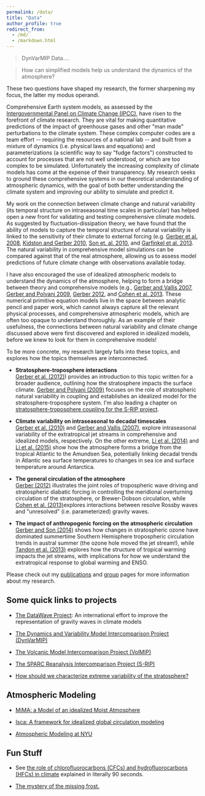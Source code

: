 ```yaml
---
permalink: /data/
title: "Data"
author_profile: true
redirect_from: 
  - /md/
  - /markdown.html
---
```



> DynVarMIP Data....

> How can simplified models help us understand the dynamics of the atmosphere?

These two questions have shaped my research, the former sharpening my focus, the latter my modus operandi.

Comprehensive Earth system models, as assessed by the [Intergovernmental Panel on Climate Change (IPCC)](http://www.ipcc.ch/), have risen to the forefront of climate research.  They are vital for making quantitative predictions of the impact of greenhouse gases and other "man made" perturbations to the climate system.  These complex computer codes are a team effort -- requiring the resources of a national lab -- and built from a mixture of dynamics (i.e. physical laws and equations) and parameterizations (a scientific way to say "fudge factors") constructed to account for processes that are not well understood, or which are too complex to be simulated. Unfortunately the increasing complexity of climate models has come at the expense of their transparency.  My research seeks to ground these comprehensive systems in our theoretical understanding of atmospheric dynamics, with the goal of both better understanding the climate system and improving our ability to simulate and predict it.

My work on the connection between climate change and natural variability (its temporal structure on intraseasonal time scales in particular) has helped open a new front for validating and testing comprehensive climate models. As suggested by fluctuation-dissipation theory, we have found that the ability of models to capture the temporal structure of natural variability is linked to the sensitivity of their climate to external forcing (e.g. [Gerber et al. 2008](https://math.nyu.edu/~gerber/pages/documents/gerber_voronin_polvani-MWR-2008.pdf), [Kidston and Gerber 2010](https://math.nyu.edu/~gerber/pages/documents/kidston_gerber-GRL-2010.pdf), [Son et. al. 2010](https://math.nyu.edu/~gerber/pages/documents/son_etal-JGR-2010.pdf), and [Garfinkel et al. 2013](https://math.nyu.edu/~gerber/pages/documents/garfinkel_waugh_gerber-JC-2013.pdf).  The natural variability in comprehensive model simulations can be compared against that of the real atmosphere, allowing us to assess model predictions of future climate change with observations available today.
	  
I have also encouraged the use of idealized atmospheric models to understand the dynamics of the atmosphere, helping to form a bridge between theory and comprehensive models (e.g., [Gerber and Vallis 2007](https://math.nyu.edu/~gerber/pages/documents/gerber_vallis-JAS-2007.pdf), [Gerber and Polvani 2009](https://math.nyu.edu/~gerber/pages/documents/gerber_polvani-JC-2009.pdf),  [Gerber 2012](https://math.nyu.edu/~gerber/pages/documents/gerber-JAS-2012.pdf), and [Cohen et al. 2013](https://math.nyu.edu/~gerber/pages/documents/cohen_gerber_buhler-JAS-2013.pdf). These numerical primitive equation models live in the space between analytic pencil and paper work, which cannot always capture all the relevant physical processes, and comprehensive atmospheric models, which are often too opaque to understand thoroughly. As an example of their usefulness, the connections between natural variability and climate change discussed above were first discovered and explored in idealized models, before we knew to look for them in comprehensive models!

To be more concrete, my research largely falls into these topics, and explores how the topics themselves are interconnected.

* <b>Stratosphere-troposphere interactions</b> <br/>
[Gerber et al. (2012)](https://math.nyu.edu/~gerber/pages/documents/gerber_etal-BAMS-2012.pdf)) provides an introduction to this topic written for a broader audience, outlining how the stratosphere impacts the surface climate. [Gerber and Polvani (2009)](https://math.nyu.edu/~gerber/pages/documents/gerber_polvani-JC-2009.pdf) focuses on the role of stratospheric natural variability in coupling and establishes an idealized model for the stratosphere-troposphere system. I'm also leading a chapter on [stratosphere-troposphere coupling for the S-RIP project](https://math.nyu.edu/~gerber/pages/strat-trop_coupling.html).
	    
* <b>Climate variability on intraseasonal to decadal timescales</b> <br/>
[Gerber et al. (2010)](https://math.nyu.edu/~gerber/pages/documents/gerber_etal-JGR-2010.pdf) and [Gerber and Vallis (2007)](https://math.nyu.edu/~gerber/pages/documents/gerber_vallis-JAS-2007.pdf), explore intraseasonal variability of the extratropical jet streams in comprehensive and idealized models, respectively.  On the other extreme, [Li et al. (2014)](https://math.nyu.edu/~gerber/pages/documents/li_holland_gerber_yoo-Nature-2014.pdf) and [Li et al. (2015)](documents/https://math.nyu.edu/~gerber/pages/li_gerber_holland_yoo-JC-2015.pdf) show how the atmosphere forms a bridge from the tropical Atlantic to the Amundsen Sea, potentially linking decadal trends in Atlantic sea surface temperatures to changes in sea ice and surface temperature around Antarctica.
	    
* <b> The general circulation of the atmosphere </b><br/>
[Gerber (2012)](documents/gerber-JAS-2012.pdf) illustrates the joint roles of tropospheric wave driving and stratospheric diabatic forcing in controlling the meridional overturning circulation of the stratosphere, or Brewer-Dobson circulation, while [Cohen et al. (2013)](documents/cohen_gerber_buhler-JAS-2013.pdf)explores interactions between resolve Rossby waves and "unresolved" (i.e. parameterized) gravity waves.

* <b> The impact of anthropogenic forcing on the atmospheric circulation </b> <br/>
[Gerber and Son (2014)](documents/gerber_son-JC-2014.pdf) shows how changes in stratospheric ozone have dominated summertime Southern Hemisphere tropospheric circulation trends in austral summer (the ozone hole moved the jet stream!), while [Tandon et al. (2013)](documents/tandon_gerber_sobel_polvani-JC-2013.pdf) explores how the structure of tropical warming impacts the jet streams, with implications for how we understand the extratropical response to global warming and ENSO.

Please check out my [publications](https://edwinpgerber.github.io/publications/) and [group](https://edwinpgerber.github.io/group/) pages for
more information about my research. 

## Some quick links to projects

* [The DataWave Project](https://datawaveproject.github.io/): An international effort to improve the representation of gravity waves in climate models

* [The Dynamics and Variability Model Intercomparison Project (DynVarMIP)](http://www.sparcdynvar.org/) 
	  
* [The Volcanic Model Intercomparison Project (VolMIP)](http://www.volmip.org/)
	  
* [The SPARC Reanalysis Intercomparison Project (S-RIP)](https://s-rip.ees.hokudai.ac.jp/)
	  
* [How should we characterize extreme variability of the stratosphere?](https://sites.google.com/site/stratosphericwarmings/home)
	  
## Atmospheric Modeling

* [MiMA: a Model of an idealized Moist Atmosphere](http://mjucker.github.io/MiMA/)

* [Isca: A framework for idealized global circulation modeling](https://execlim.github.io/IscaWebsite/)

* [Atmospheric Modeling at NYU](https://math.nyu.edu/~gerber/pages/climod/the_models.html)

## Fun Stuff


* See [the role of chlorofluorocarbons (CFCs) and hydrofluorocarbons (HFCs) in climate](http://www.motherjones.com/blue-marble/2013/09/explained-90-seconds-hfcs-are-low-hanging-fruit-climate-action) explained in literally 90 seconds.

* [The mystery of the missing frost.](http://nautil.us/blog/the-mystery-of-the-missing-frost)
